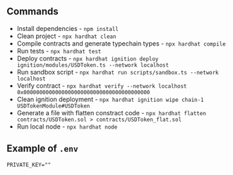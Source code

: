## Commands

- Install dependencies - `npm install`
- Clean project - `npx hardhat clean`
- Compile contracts and generate typechain types - `npx hardhat compile`
- Run tests - `npx hardhat test`
- Deploy contracts - `npx hardhat ignition deploy ignition/modules/USDToken.ts --network localhost`
- Run sandbox script - `npx hardhat run scripts/sandbox.ts --network localhost`
- Verify contract - `npx hardhat verify --network localhost 0x0000000000000000000000000000000000000000`
- Clean ignition deployment - `npx hardhat ignition wipe chain-1 USDTokenModule#USDToken`
- Generate a file with flatten constract code - `npx hardhat flatten contracts/USDToken.sol > contracts/USDToken_flat.sol`
- Run local node - `npx hardhat node`

## Example of `.env`

```
PRIVATE_KEY=""
```
